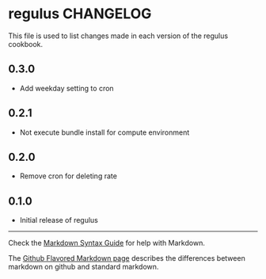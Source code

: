 # regulus CHANGELOG

This file is used to list changes made in each version of the regulus cookbook.

## 0.3.0
- Add weekday setting to cron

## 0.2.1
- Not execute bundle install for compute environment

## 0.2.0
- Remove cron for deleting rate

## 0.1.0
- Initial release of regulus

- - -
Check the [Markdown Syntax Guide](http://daringfireball.net/projects/markdown/syntax) for help with Markdown.

The [Github Flavored Markdown page](http://github.github.com/github-flavored-markdown/) describes the differences between markdown on github and standard markdown.

